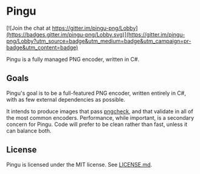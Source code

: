 # Pingu

[![Join the chat at https://gitter.im/pingu-png/Lobby](https://badges.gitter.im/pingu-png/Lobby.svg)](https://gitter.im/pingu-png/Lobby?utm_source=badge&utm_medium=badge&utm_campaign=pr-badge&utm_content=badge)

Pingu is a fully managed PNG encoder, written in C#.

## Goals

Pingu's goal is to be a full-featured PNG encoder, written 
entirely in C#, with as few external dependencies as possible.

It intends to produce images that pass [pngcheck][check], and that
validate in all of the most common encoders. Performance, while important,
is a secondary concern for Pingu. Code will prefer to be clean rather than
fast, unless it can balance both.

## License

Pingu is licensed under the MIT license. See [LICENSE.md][license].

[check]: http://www.libpng.org/pub/png/apps/pngcheck.html
[license]: LICENSE.md